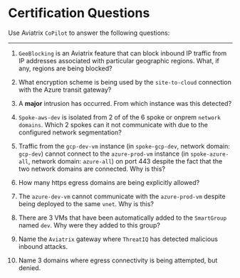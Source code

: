 # Certification Questions

Use Aviatrix `CoPilot` to answer the following questions:

---

1. `GeoBlocking` is an Aviatrix feature that can block inbound IP traffic from IP addresses associated with particular geographic regions. What, if any, regions are being blocked?

2. What encryption scheme is being used by the `site-to-cloud` connection with the Azure transit gateway?

3. A **major** intrusion has occurred. From which instance was this detected?

4. `Spoke-aws-dev` is isolated from 2 of of the 6 spoke or onprem `network domains`. Which 2 spokes can it not communicate with due to the configured network segmentation?

5. Traffic from the `gcp-dev-vm` instance (in `spoke-gcp-dev`, network domain: `gcp-dev`) cannot connect to the `azure-prod-vm` instance (in `spoke-azure-all`, network domain: `azure-all`) on port 443 despite the fact that the two network domains are connected. Why is this?

6. How many https egress domains are being explicitly allowed?

7. The `azure-dev-vm` cannot communicate with the `azure-prod-vm` despite being deployed to the same `vnet`. Why is this?

8. There are 3 VMs that have been automatically added to the `SmartGroup` named `dev`. Why were they added to this group?

9. Name the `Aviatrix` gateway where `ThreatIQ` has detected malicious inbound attacks.

10. Name 3 domains where egress connectivity is being attempted, but denied.
